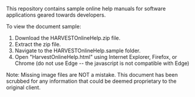 This repository contains sample online help manuals for software applications geared towards developers.

To view the document sample:

1.  Download the HARVESTOnlineHelp.zip file.
2.  Extract the zip file.
3.  Navigate to the HARVESTOnlineHelp.sample folder.
4.  Open "HarvestOnlineHelp.html" using Internet Explorer, Firefox, or Chrome (do not use Edge -- the javascript is not
    compatible with Edge)

Note: Missing image files are NOT a mistake.  This document has been scrubbed for any information that could be deemed proprietary to the original client.
